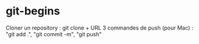 # git-begins

Cloner un repository : git clone + URL
3 commandes de push (pour Mac) : "git add .", "git commit -m", "git push"
